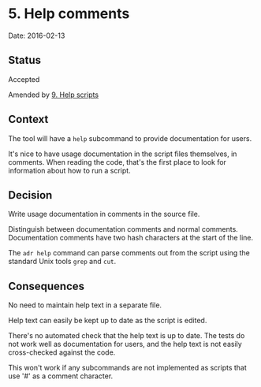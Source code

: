 # 5. Help comments

Date: 2016-02-13

## Status

Accepted

Amended by [9. Help scripts](0009-help-scripts.md)

## Context

The tool will have a `help` subcommand to provide documentation
for users.

It's nice to have usage documentation in the script files
themselves, in comments.  When reading the code, that's the first
place to look for information about how to run a script.

## Decision

Write usage documentation in comments in the source file.

Distinguish between documentation comments and normal comments.
Documentation comments have two hash characters at the start of
the line.

The `adr help` command can parse comments out from the script
using the standard Unix tools `grep` and `cut`.

## Consequences

No need to maintain help text in a separate file.

Help text can easily be kept up to date as the script is edited.

There's no automated check that the help text is up to date.  The
tests do not work well as documentation for users, and the help
text is not easily cross-checked against the code.

This won't work if any subcommands are not implemented as scripts
that use '#' as a comment character.
